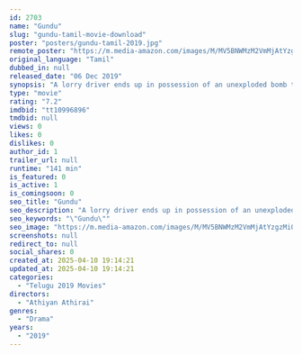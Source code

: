 ```yaml
---
id: 2703
name: "Gundu"
slug: "gundu-tamil-movie-download"
poster: "posters/gundu-tamil-2019.jpg"
remote_poster: "https://m.media-amazon.com/images/M/MV5BNWMzM2VmMjAtYzgzMi00ZmQ0LWExODgtOGVkNDJmNmIyNjI4XkEyXkFqcGdeQXVyMTEzNzg0Mjkx._V1_SX300.jpg"
original_language: "Tamil"
dubbed_in: null
released_date: "06 Dec 2019"
synopsis: "A lorry driver ends up in possession of an unexploded bomb that is being sought after by both the cops and pro-peace activists."
type: "movie"
rating: "7.2"
imdbid: "tt10996896"
tmdbid: null
views: 0
likes: 0
dislikes: 0
author_id: 1
trailer_url: null
runtime: "141 min"
is_featured: 0
is_active: 1
is_comingsoon: 0
seo_title: "Gundu"
seo_description: "A lorry driver ends up in possession of an unexploded bomb that is being sought after by both the cops and pro-peace activists."
seo_keywords: "\"Gundu\""
seo_image: "https://m.media-amazon.com/images/M/MV5BNWMzM2VmMjAtYzgzMi00ZmQ0LWExODgtOGVkNDJmNmIyNjI4XkEyXkFqcGdeQXVyMTEzNzg0Mjkx._V1_SX300.jpg"
screenshots: null
redirect_to: null
social_shares: 0
created_at: 2025-04-10 19:14:21
updated_at: 2025-04-10 19:14:21
categories:
  - "Telugu 2019 Movies"
directors:
  - "Athiyan Athirai"
genres:
  - "Drama"
years:
  - "2019"
---
```

